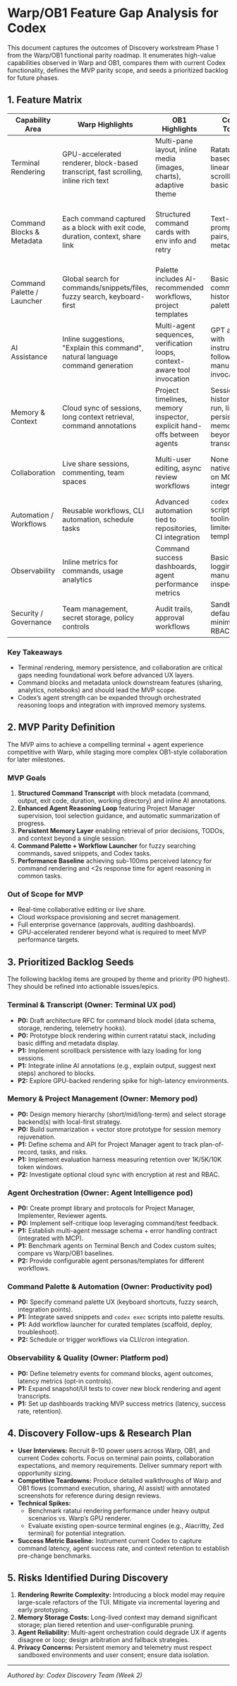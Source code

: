 # Warp/OB1 Feature Gap Analysis for Codex

This document captures the outcomes of Discovery workstream Phase 1 from the Warp/OB1 functional parity roadmap. It enumerates high-value capabilities observed in Warp and OB1, compares them with current Codex functionality, defines the MVP parity scope, and seeds a prioritized backlog for future phases.

## 1. Feature Matrix

| Capability Area | Warp Highlights | OB1 Highlights | Codex Today | Gap Assessment | Notes |
|-----------------|-----------------|----------------|-------------|----------------|-------|
| Terminal Rendering | GPU-accelerated renderer, block-based transcript, fast scrolling, inline rich text | Multi-pane layout, inline media (images, charts), adaptive theme | Ratatui-based TUI, linear scrollback, basic styling | **High** – need block model, perf work, better rendering fidelity | Evaluate extending ratatui vs. integrating GPU-backed renderer |
| Command Blocks & Metadata | Each command captured as a block with exit code, duration, context, share link | Structured command cards with env info and retry | Text-based prompt/result pairs, limited metadata | **High** – implement block abstraction, metadata capture, share primitives | Drives later collaboration and telemetry efforts |
| Command Palette / Launcher | Global search for commands/snippets/files, fuzzy search, keyboard-first | Palette includes AI-recommended workflows, project templates | Basic command history, no palette | **Medium** – need palette UX, plugin surface for actions | Could leverage existing `codex exec` automation |
| AI Assistance | Inline suggestions, "Explain this command", natural language command generation | Multi-agent sequences, verification loops, context-aware tool invocation | GPT agent with instruction following, manual tool invocation | **Medium** – need richer reasoning loops, inline surfaces | Pair with agent orchestration upgrades |
| Memory & Context | Cloud sync of sessions, long context retrieval, command annotations | Project timelines, memory inspector, explicit hand-offs between agents | Session history per run, limited persistent memory beyond transcripts | **High** – design memory hierarchy, persistence model | Align with Project Manager agent vision |
| Collaboration | Live share sessions, commenting, team spaces | Multi-user editing, async review workflows | None natively; rely on MCP integrations | **High** – new service & CLI commands required | Later phase but requires early architectural decisions |
| Automation / Workflows | Reusable workflows, CLI automation, schedule tasks | Advanced automation tied to repositories, CI integration | `codex exec` scripts, MCP tooling, but limited templating | **Medium** – expand templates, scheduling, integrations | Coordinate with DevEx workstream |
| Observability | Inline metrics for commands, usage analytics | Command success dashboards, agent performance metrics | Basic logging, manual inspection | **Low-Medium** – instrumentation improvements | Block model prerequisite |
| Security / Governance | Team management, secret storage, policy controls | Audit trails, approval workflows | Sandbox defaults, minimal RBAC | **Medium** – need enterprise-ready controls | Balance with privacy constraints |

### Key Takeaways
* Terminal rendering, memory persistence, and collaboration are critical gaps needing foundational work before advanced UX layers.
* Command blocks and metadata unlock downstream features (sharing, analytics, notebooks) and should lead the MVP scope.
* Codex’s agent strength can be expanded through orchestrated reasoning loops and integration with improved memory systems.

## 2. MVP Parity Definition

The MVP aims to achieve a compelling terminal + agent experience competitive with Warp, while staging more complex OB1-style collaboration for later milestones.

### MVP Goals
1. **Structured Command Transcript** with block metadata (command, output, exit code, duration, working directory) and inline AI annotations.
2. **Enhanced Agent Reasoning Loop** featuring Project Manager supervision, tool selection guidance, and automatic summarization of progress.
3. **Persistent Memory Layer** enabling retrieval of prior decisions, TODOs, and context beyond a single session.
4. **Command Palette + Workflow Launcher** for fuzzy searching commands, saved snippets, and Codex tasks.
5. **Performance Baseline** achieving sub-100ms perceived latency for command rendering and <2s response time for agent reasoning in common tasks.

### Out of Scope for MVP
* Real-time collaborative editing or live share.
* Cloud workspace provisioning and secret management.
* Full enterprise governance (approvals, auditing dashboards).
* GPU-accelerated renderer beyond what is required to meet MVP performance targets.

## 3. Prioritized Backlog Seeds

The following backlog items are grouped by theme and priority (P0 highest). They should be refined into actionable issues/epics.

### Terminal & Transcript (Owner: Terminal UX pod)
- **P0:** Draft architecture RFC for command block model (data schema, storage, rendering, telemetry hooks).
- **P0:** Prototype block rendering within current ratatui stack, including basic diffing and metadata display.
- **P1:** Implement scrollback persistence with lazy loading for long sessions.
- **P1:** Integrate inline AI annotations (e.g., explain output, suggest next steps) anchored to blocks.
- **P2:** Explore GPU-backed rendering spike for high-latency environments.

### Memory & Project Management (Owner: Memory pod)
- **P0:** Design memory hierarchy (short/mid/long-term) and select storage backend(s) with local-first strategy.
- **P0:** Build summarization + vector store prototype for session memory rejuvenation.
- **P1:** Define schema and API for Project Manager agent to track plan-of-record, tasks, and risks.
- **P1:** Implement evaluation harness measuring retention over 1K/5K/10K token windows.
- **P2:** Investigate optional cloud sync with encryption at rest and RBAC.

### Agent Orchestration (Owner: Agent Intelligence pod)
- **P0:** Create prompt library and protocols for Project Manager, Implementer, Reviewer agents.
- **P0:** Implement self-critique loop leveraging command/test feedback.
- **P1:** Establish multi-agent message schema + error handling contract (integrated with MCP).
- **P1:** Benchmark agents on Terminal Bench and Codex custom suites; compare vs Warp/OB1 baselines.
- **P2:** Provide configurable agent personas/templates for different workflows.

### Command Palette & Automation (Owner: Productivity pod)
- **P0:** Specify command palette UX (keyboard shortcuts, fuzzy search, integration points).
- **P1:** Integrate saved snippets and `codex exec` scripts into palette results.
- **P1:** Add workflow launcher for curated templates (scaffold, deploy, troubleshoot).
- **P2:** Schedule or trigger workflows via CLI/cron integration.

### Observability & Quality (Owner: Platform pod)
- **P0:** Define telemetry events for command blocks, agent outcomes, latency metrics (opt-in controls).
- **P1:** Expand snapshot/UI tests to cover new block rendering and agent transcripts.
- **P1:** Set up dashboards tracking MVP success metrics (latency, success rate, retention).

## 4. Discovery Follow-ups & Research Plan

* **User Interviews:** Recruit 8–10 power users across Warp, OB1, and current Codex cohorts. Focus on terminal pain points, collaboration expectations, and memory requirements. Deliver summary report with opportunity sizing.
* **Competitive Teardowns:** Produce detailed walkthroughs of Warp and OB1 flows (command execution, sharing, AI assist) with annotated screenshots for reference during design reviews.
* **Technical Spikes:**
  - Benchmark ratatui rendering performance under heavy output scenarios vs. Warp’s GPU renderer.
  - Evaluate existing open-source terminal engines (e.g., Alacritty, Zed terminal) for potential integration.
* **Success Metric Baseline:** Instrument current Codex to capture command latency, agent success rate, and context retention to establish pre-change benchmarks.

## 5. Risks Identified During Discovery

1. **Rendering Rewrite Complexity:** Introducing a block model may require large-scale refactors of the TUI. Mitigate via incremental layering and early prototyping.
2. **Memory Storage Costs:** Long-lived context may demand significant storage; plan tiered retention and user-configurable pruning.
3. **Agent Reliability:** Multi-agent orchestration could degrade UX if agents disagree or loop; design arbitration and fallback strategies.
4. **Privacy Concerns:** Persistent memory and telemetry must respect sandboxed environments and user consent; ensure data isolation.

---
_Authored by: Codex Discovery Team (Week 2)_
